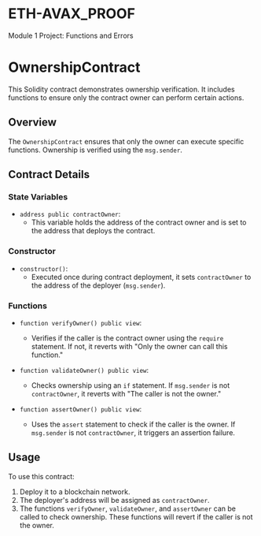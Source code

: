 # ETH-AVAX_PROOF
Module 1 Project: Functions and Errors

# OwnershipContract

This Solidity contract demonstrates ownership verification. It includes functions to ensure only the contract owner can perform certain actions.

## Overview

The `OwnershipContract` ensures that only the owner can execute specific functions. Ownership is verified using the `msg.sender`.

## Contract Details

### State Variables

- `address public contractOwner`:
  - This variable holds the address of the contract owner and is set to the address that deploys the contract.

### Constructor

- `constructor()`:
  - Executed once during contract deployment, it sets `contractOwner` to the address of the deployer (`msg.sender`).

### Functions

- `function verifyOwner() public view`:
  - Verifies if the caller is the contract owner using the `require` statement. If not, it reverts with "Only the owner can call this function."

- `function validateOwner() public view`:
  - Checks ownership using an `if` statement. If `msg.sender` is not `contractOwner`, it reverts with "The caller is not the owner."

- `function assertOwner() public view`:
  - Uses the `assert` statement to check if the caller is the owner. If `msg.sender` is not `contractOwner`, it triggers an assertion failure.

## Usage

To use this contract:

1. Deploy it to a blockchain network.
2. The deployer's address will be assigned as `contractOwner`.
3. The functions `verifyOwner`, `validateOwner`, and `assertOwner` can be called to check ownership. These functions will revert if the caller is not the owner.
